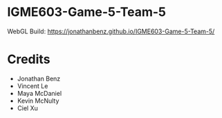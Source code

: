 # IGME603-Game-5-Team-5

 WebGL Build: https://jonathanbenz.github.io/IGME603-Game-5-Team-5/

# Credits
- Jonathan Benz 
- Vincent Le
- Maya McDaniel
- Kevin McNulty
- Ciel Xu
